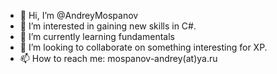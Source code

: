 - 👋 Hi, I’m @AndreyMospanov
- 👀 I’m interested in gaining new skills in C#.
- 🌱 I’m currently learning fundamentals
- 💞️ I’m looking to collaborate on something interesting for XP.
- 📫 How to reach me: mospanov-andrey(at)ya.ru

<!---
AndreyMospanov/AndreyMospanov is a ✨ special ✨ repository because its `README.md` (this file) appears on your GitHub profile.
You can click the Preview link to take a look at your changes.
--->
